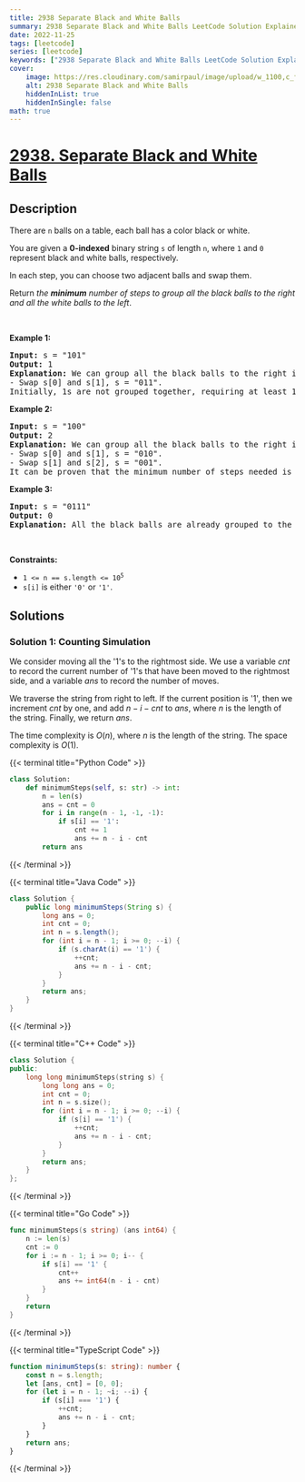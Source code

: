 ```yaml
---
title: 2938 Separate Black and White Balls
summary: 2938 Separate Black and White Balls LeetCode Solution Explained
date: 2022-11-25
tags: [leetcode]
series: [leetcode]
keywords: ["2938 Separate Black and White Balls LeetCode Solution Explained in all languages", "2938 Separate Black and White Balls", "LeetCode", "leetcode solution in Python3 C++ Java Go PHP Ruby Swift TypeScript Rust C# JavaScript C", "GeeksforGeeks", "InterviewBit", "Coding Ninjas", "HackerRank", "HackerEarth", "CodeChef", "TopCoder", "AlgoExpert", "freeCodeCamp", "Codeforces", "GitHub", "AtCoder", "Samir Paul"]
cover:
    image: https://res.cloudinary.com/samirpaul/image/upload/w_1100,c_fit,co_rgb:FFFFFF,l_text:Arial_75_bold:2938 Separate Black and White Balls - Solution Explained/problem-solving.webp
    alt: 2938 Separate Black and White Balls
    hiddenInList: true
    hiddenInSingle: false
math: true
---
```



# [2938. Separate Black and White Balls](https://leetcode.com/problems/separate-black-and-white-balls)


## Description

<p>There are <code>n</code> balls on a table, each ball has a color black or white.</p>

<p>You are given a <strong>0-indexed</strong> binary string <code>s</code> of length <code>n</code>, where <code>1</code> and <code>0</code> represent black and white balls, respectively.</p>

<p>In each step, you can choose two adjacent balls and swap them.</p>

<p>Return <em>the <strong>minimum</strong> number of steps to group all the black balls to the right and all the white balls to the left</em>.</p>

<p>&nbsp;</p>
<p><strong class="example">Example 1:</strong></p>

<pre>
<strong>Input:</strong> s = &quot;101&quot;
<strong>Output:</strong> 1
<strong>Explanation:</strong> We can group all the black balls to the right in the following way:
- Swap s[0] and s[1], s = &quot;011&quot;.
Initially, 1s are not grouped together, requiring at least 1 step to group them to the right.</pre>

<p><strong class="example">Example 2:</strong></p>

<pre>
<strong>Input:</strong> s = &quot;100&quot;
<strong>Output:</strong> 2
<strong>Explanation:</strong> We can group all the black balls to the right in the following way:
- Swap s[0] and s[1], s = &quot;010&quot;.
- Swap s[1] and s[2], s = &quot;001&quot;.
It can be proven that the minimum number of steps needed is 2.
</pre>

<p><strong class="example">Example 3:</strong></p>

<pre>
<strong>Input:</strong> s = &quot;0111&quot;
<strong>Output:</strong> 0
<strong>Explanation:</strong> All the black balls are already grouped to the right.
</pre>

<p>&nbsp;</p>
<p><strong>Constraints:</strong></p>

<ul>
	<li><code>1 &lt;= n == s.length &lt;= 10<sup>5</sup></code></li>
	<li><code>s[i]</code> is either <code>&#39;0&#39;</code> or <code>&#39;1&#39;</code>.</li>
</ul>

## Solutions

### Solution 1: Counting Simulation

We consider moving all the '1's to the rightmost side. We use a variable $cnt$ to record the current number of '1's that have been moved to the rightmost side, and a variable $ans$ to record the number of moves.

We traverse the string from right to left. If the current position is '1', then we increment $cnt$ by one, and add $n - i - cnt$ to $ans$, where $n$ is the length of the string. Finally, we return $ans$.

The time complexity is $O(n)$, where $n$ is the length of the string. The space complexity is $O(1)$.

<!-- tabs:start -->

{{< terminal title="Python Code" >}}
```python
class Solution:
    def minimumSteps(self, s: str) -> int:
        n = len(s)
        ans = cnt = 0
        for i in range(n - 1, -1, -1):
            if s[i] == '1':
                cnt += 1
                ans += n - i - cnt
        return ans
```
{{< /terminal >}}

{{< terminal title="Java Code" >}}
```java
class Solution {
    public long minimumSteps(String s) {
        long ans = 0;
        int cnt = 0;
        int n = s.length();
        for (int i = n - 1; i >= 0; --i) {
            if (s.charAt(i) == '1') {
                ++cnt;
                ans += n - i - cnt;
            }
        }
        return ans;
    }
}
```
{{< /terminal >}}

{{< terminal title="C++ Code" >}}
```cpp
class Solution {
public:
    long long minimumSteps(string s) {
        long long ans = 0;
        int cnt = 0;
        int n = s.size();
        for (int i = n - 1; i >= 0; --i) {
            if (s[i] == '1') {
                ++cnt;
                ans += n - i - cnt;
            }
        }
        return ans;
    }
};
```
{{< /terminal >}}

{{< terminal title="Go Code" >}}
```go
func minimumSteps(s string) (ans int64) {
	n := len(s)
	cnt := 0
	for i := n - 1; i >= 0; i-- {
		if s[i] == '1' {
			cnt++
			ans += int64(n - i - cnt)
		}
	}
	return
}
```
{{< /terminal >}}

{{< terminal title="TypeScript Code" >}}
```ts
function minimumSteps(s: string): number {
    const n = s.length;
    let [ans, cnt] = [0, 0];
    for (let i = n - 1; ~i; --i) {
        if (s[i] === '1') {
            ++cnt;
            ans += n - i - cnt;
        }
    }
    return ans;
}
```
{{< /terminal >}}

<!-- tabs:end -->

<!-- end -->
